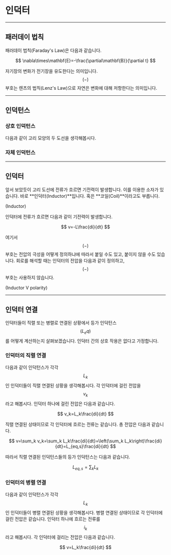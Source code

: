 # 인덕터

---

## 패러데이 법칙

패러데이 법칙(Faraday's Law)은 다음과 같습니다.

$$
\nabla\times\mathbf{E}=-\frac{\partial\mathbf{B}}{\partial t}
$$

자기장의 변화가 전기장을 유도한다는 의미입니다.
$$(-)$$ 부호는 렌츠의 법칙(Lenz's Law)으로 자연은 변화에 대해 저항한다는 의미입니다.

---

## 인덕턴스

### 상호 인덕턴스

다음과 같이 고리 모양의 두 도선을 생각해봅시다. 

### 자체 인덕턴스

---

## 인덕터

앞서 보았듯이 고리 도선에 전류가 흐르면 기전력이 발생합니다.
이를 이용한 소자가 있습니다.
바로 **인덕터(Inductor)**입니다.
혹은 **코일(Coil)**이라고도 부릅니다.

(Inductor)

인덕터에 전류가 흐르면 다음과 같이 기전력이 발생합니다.

$$
v=-L\frac{di}{dt}
$$

여기서 $$(-)$$ 부호는 전압의 극성을 어떻게 정의하냐에 따라서 붙일 수도 있고, 붙이지 않을 수도 있습니다.
회로를 해석할 때는 인덕터의 전압을 다음과 같이 정의하고, $$(-)$$ 부호는 사용하지 않습니다.

(Inductor V polarity)

---

## 인덕터 연결

인덕터들이 직렬 또는 병렬로 연결된 상황에서 등가 인덕턴스$$(L_eq)$$를 어떻게 계산하는지 살펴보겠습니다.
인덕터 간의 상호 작용은 없다고 가정합니다.

### 인덕터의 직렬 연결

다음과 같이 인덕턴스가 각각 $$L_k$$인 인덕터들이 직렬 연결된 상황을 생각해봅시다.
각 인덕터에 걸린 전압을 $$v_k$$라고 해봅시다.
인덕터 하나에 걸린 전압은 다음과 같습니다.

$$
v_k=L_k\frac{di}{dt}
$$

직렬 연결된 상태이므로 각 인덕터에 흐르는 전류는 같습니다.
총 전압은 다음과 같습니다.

$$
v=\sum_k v_k=\sum_k L_k\frac{di}{dt}=\left(\sum_k L_k\right)\frac{di}{dt}=L_{eq,s}\frac{di}{dt}
$$

따라서 직렬 연결된 인덕턴스들의 등가 인덕턴스는 다음과 같습니다.

$$
L_{eq,s}=\sum_k L_k
$$

### 인덕터의 병렬 연결

다음과 같이 인덕턴스가 각각 $$L_k$$인 인덕터들이 병렬 연결된 상황을 생각해봅시다.
병렬 연결된 상태이므로 각 인덕터에 걸린 전압은 같습니다.
인덕터 하나에 흐르는 전류를 $$i_k$$라고 해봅시다.
각 인덕터에 걸리는 전압은 다음과 같습니다.

$$
v=L_k\frac{di}{dt}
$$
